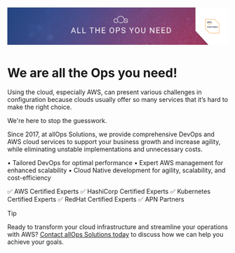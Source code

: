 # [![allOps Solutions header](./images/Cover_08.jpg)](https://www.allops.co/)

# We are all the Ops you need!

Using the cloud, especially AWS, can present various challenges in configuration because clouds usually offer so many services that it’s hard to make the right choice.

We're here to stop the guesswork.

Since 2017, at allOps Solutions, we provide comprehensive DevOps and AWS cloud services to support your business growth and increase agility, while eliminating unstable implementations and unnecessary costs.

• Tailored DevOps for optimal performance
• Expert AWS management for enhanced scalability
• Cloud Native development for agility, scalability, and cost-efficiency

✅ AWS Certified Experts
✅ HashiCorp Certified Experts
✅ Kubernetes Certified Experts
✅ RedHat Certified Experts
✅ APN Partners

> [!TIP]
>
> Ready to transform your cloud infrastructure and streamline your operations with AWS?
> [Contact allOps Solutions today](https://calendly.com/allops) to discuss how we can help you achieve your goals.
